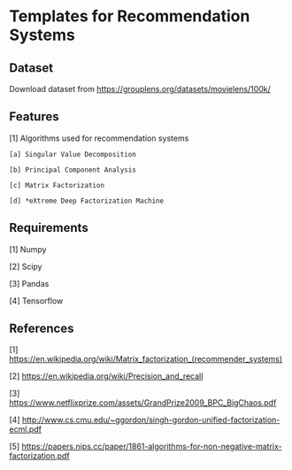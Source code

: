 # Templates for Recommendation Systems

## Dataset
Download dataset from https://grouplens.org/datasets/movielens/100k/

## Features
[1] Algorithms used for recommendation systems

    [a] Singular Value Decomposition

    [b] Principal Component Analysis
    
    [c] Matrix Factorization
    
    [d] *eXtreme Deep Factorization Machine 

## Requirements
[1] Numpy

[2] Scipy

[3] Pandas

[4] Tensorflow

## References
[1] https://en.wikipedia.org/wiki/Matrix_factorization_(recommender_systems)

[2] https://en.wikipedia.org/wiki/Precision_and_recall

[3] https://www.netflixprize.com/assets/GrandPrize2009_BPC_BigChaos.pdf

[4] http://www.cs.cmu.edu/~ggordon/singh-gordon-unified-factorization-ecml.pdf

[5] https://papers.nips.cc/paper/1861-algorithms-for-non-negative-matrix-factorization.pdf
